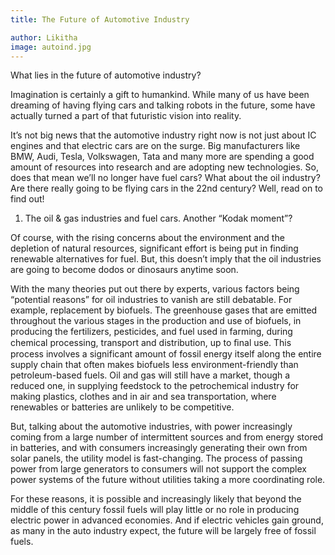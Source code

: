 ```yaml
---
title: The Future of Automotive Industry

author: Likitha
image: autoind.jpg
---
```


What lies in the future of automotive industry?

Imagination is certainly a gift to humankind. While many of us have been dreaming of having flying cars and talking robots in the future, some have actually turned a part of that futuristic vision into reality.

It’s not big news that the automotive industry right now is not just about IC engines and that electric cars are on the surge. Big manufacturers like BMW, Audi, Tesla, Volkswagen, Tata and many more are spending a good amount of resources into research and are adopting new technologies. So, does that mean we’ll no longer have fuel cars? What about the oil industry? Are there really going to be flying cars in the 22nd century? Well, read on to find out!

1. The oil & gas industries and fuel cars. Another “Kodak moment”?

Of course, with the rising concerns about the environment and the depletion of natural resources, significant effort is being put in finding renewable alternatives for fuel. But, this doesn’t imply that the oil industries are going to become dodos or dinosaurs anytime soon.

With the many theories put out there by experts, various factors being “potential reasons” for oil industries to vanish are still debatable. For example, replacement by biofuels. The greenhouse gases that are emitted throughout the various stages in the production and use of biofuels, in producing the fertilizers, pesticides, and fuel used in farming, during chemical processing, transport and distribution, up to ﬁnal use. This process involves a significant amount of fossil energy itself along the entire supply chain that often makes biofuels less environment-friendly than petroleum-based fuels.
Oil and gas will still have a market, though a reduced one, in supplying feedstock to the petrochemical industry for making plastics, clothes and in air and sea transportation, where renewables or batteries are unlikely to be competitive.

But, talking about the automotive industries, with power increasingly coming from a large number of intermittent sources and from energy stored in batteries, and with consumers increasingly generating their own from solar panels, the utility model is fast-changing. The process of passing power from large generators to consumers will not support the complex power systems of the future without utilities taking a more coordinating role.

For these reasons, it is possible and increasingly likely that beyond the middle of this century fossil fuels will play little or no role in producing electric power in advanced economies. And if electric vehicles gain ground, as many in the auto industry expect, the future will be largely free of fossil fuels.
